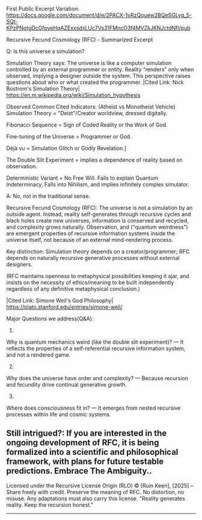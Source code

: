 First Public Excerpt Variation: https://docs.google.com/document/d/e/2PACX-1vRzQouew2BQeSGLyg_5-SQt-KPzPNotgDcGfpveHqAZExxsdxLUc7Vs31FMncO3f4MVZkJKNJctdNfl/pub


Recursive Fecund Cosmology (RFC) - Summarized Excerpt

Q: Is this universe a simulation?

Simulation Theory says:
The universe is like a computer simulation controlled by an external programmer or entity. Reality “renders” only when observed, implying a designer outside the system. This perspective raises questions about who or what created the programmer.
|Cited Link: Nick Bostrom's Simulation Theory|
https://en.m.wikipedia.org/wiki/Simulation_hypothesis

Observed Common Cited Indicators:
(Atheist vs Monotheist Vehicle)  
Simulation Theory = "Deist"/Creator worldview, dressed digitally.

Fibonacci Sequence = Sign of Coded Reality or the Work of God.

Fine-tuning of the Universe = Programmer or God.

Déjà vu = Simulation Glitch or Godly Revelation.]

The Double Slit Experiment = implies a dependence of reality based on observation.

Deterministic Variant = No Free Will.
Fails to explain Quantum Indeterminacy, Falls into Nihilism, and implies infinitely complex simulator.


A: No, not in the traditional sense.

Recursive Fecund Cosmology (RFC):
The universe is not a simulation by an outside agent. Instead, reality self-generates through recursive cycles and black holes create new universes, information is conserved and recycled, and complexity grows naturally. Observation, and ("quantum weirdness") are emergent properties of recursive information systems inside the universe itself, not because of an external mind-rendering process.

Key distinction:
Simulation theory depends on a creator/programmer; RFC depends on naturally recursive generative processes without external designers.

(RFC maintains openness to metaphysical possibilities keeping it ajar, and insists on the necessity of ethics/meaning to be built independently regardless of any definitive metaphysical conclusion.)

|Cited Link: Simone Weil's God Philosophy|
https://plato.stanford.edu/entries/simone-weil/

Major Questions we address(Q&A):

1.
Why is quantum mechanics weird (like the double slit experiment)?
— It reflects the properties of a self-referential recursive information system, and not a rendered game.

2.
Why does the universe have order and complexity?
— Because recursion and fecundity drive continual generative growth.

3.
Where does consciousness fit in?
— It emerges from nested recursive processes within life and cosmic systems.

Still intrigued?:
If you are interested in the ongoing development of RFC, it is being formalized into a scientific and philosophical framework, with plans for future testable predictions.
Embrace The Ambiguity..
---

Licensed under the Recursive License Origin (RLO)
© [Ruin Keen], [2025] – Share freely with credit.
Preserve the meaning of RFC. No distortion, no misuse.
Any adaptations must also carry this license.
"Reality generates reality. Keep the recursion honest."


---
